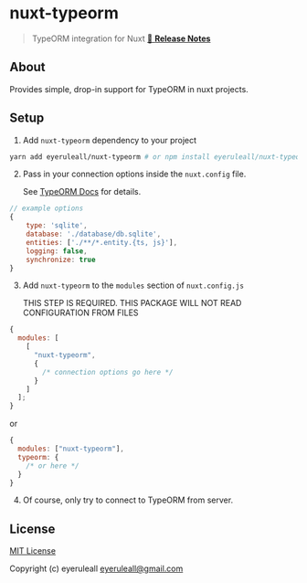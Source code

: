 # nuxt-typeorm

<!-- [![npm version][npm-version-src]][npm-version-href]
[![npm downloads][npm-downloads-src]][npm-downloads-href]
[![Github Actions CI][github-actions-ci-src]][github-actions-ci-href]
[![Codecov][codecov-src]][codecov-href]
[![License][license-src]][license-href] -->

> TypeORM integration for Nuxt
> [📖 **Release Notes**](./CHANGELOG.md)

## About

Provides simple, drop-in support for TypeORM in nuxt projects.

## Setup

1. Add `nuxt-typeorm` dependency to your project

```bash
yarn add eyeruleall/nuxt-typeorm # or npm install eyeruleall/nuxt-typeorm
```

2. Pass in your connection options inside the `nuxt.config` file.

   See [TypeORM Docs](https://typeorm.io/#/connection-options) for details.

```js
// example options
{
    type: 'sqlite',
    database: './database/db.sqlite',
    entities: ['./**/*.entity.{ts, js}'],
    logging: false,
    synchronize: true
}
```

3. Add `nuxt-typeorm` to the `modules` section of `nuxt.config.js`
   
   THIS STEP IS REQUIRED. THIS PACKAGE WILL NOT READ CONFIGURATION FROM FILES

```js
{
  modules: [
    [
      "nuxt-typeorm",
      {
        /* connection options go here */
      }
    ]
  ];
}
```

or

```js
{
  modules: ["nuxt-typeorm"],
  typeorm: {
    /* or here */
  }
}
```

4. Of course, only try to connect to TypeORM from server.

## License

[MIT License](./LICENSE)

Copyright (c) eyeruleall <eyeruleall@gmail.com>

<!-- Badges -->

[npm-version-src]: https://img.shields.io/npm/v/nuxt-typeorm/latest.svg
[npm-version-href]: https://npmjs.com/package/nuxt-typeorm
[npm-downloads-src]: https://img.shields.io/npm/dt/nuxt-typeorm.svg
[npm-downloads-href]: https://npmjs.com/package/nuxt-typeorm
[github-actions-ci-src]: https://github.com/eyeruleall/nuxt-typeorm/workflows/ci/badge.svg
[github-actions-ci-href]: https://github.com/eyeruleall/nuxt-typeorm/actions?query=workflow%3Aci
[codecov-src]: https://img.shields.io/codecov/c/github/eyeruleall/nuxt-typeorm.svg
[codecov-href]: https://codecov.io/gh/eyeruleall/nuxt-typeorm
[license-src]: https://img.shields.io/npm/l/nuxt-typeorm.svg
[license-href]: https://npmjs.com/package/nuxt-typeorm
